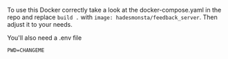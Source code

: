 To use this Docker correctly take a look at the docker-compose.yaml in the repo and
replace `build .` with
`image: hadesmonsta/feedback_server`. Then adjust it to your needs.

You'll also need a .env file

```env
PWD=CHANGEME
```
